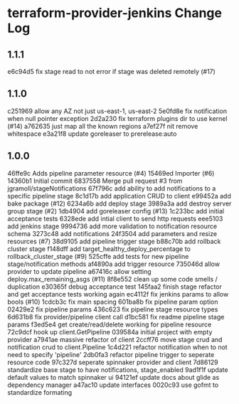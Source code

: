 # terraform-provider-jenkins Change Log

## 1.1.1

e6c94d5 fix stage read to not error if stage was deleted remotely (#17)

## 1.1.0

c251969 allow any AZ not just us-east-1, us-east-2
5e0fd8e fix notification when null pointer exception
2d2a230 fix terraform plugins dir to use kernel (#14)
a762635 just map all the known regions
a7ef27f nit remove whitespace
e3a21f8 update goreleaser to prerelease:auto

## 1.0.0

46ffe9c Adds pipeline parameter resource (#4)
15469ed Importer (#6)
14360b1 Initial commit
6837558 Merge pull request #3 from jgramoll/stageNotifications
67f796c add ability to add notifications to a specific pipeline stage
8c1d17b add application CRUD to client
e99452a add bake package (#12)
6234a6b add deploy stage
3989a3a add destroy server group stage (#2)
1db4904 add goreleaser config (#13)
1c233bc add initial acceptance tests
6328ede add intial client to send http requests
eee5103 add jenkins stage
9994736 add more validation to notification resource schema
3273c48 add notifications
24f3504 add parameters and resize resources (#7)
38d9105 add pipeline trigger stage
b88c70b add rollback cluster stage
f148dff add target_healthy_deploy_percentage to rollback_cluster_stage (#9)
525cffe add tests for new pipeline stage/notification methods
af4890a add trigger resource
735046d allow provider to update pipeline
a67416c allow setting deploy.max_remaining_asgs (#11)
8f8e552 clean up some code smells / duplication
e30365f debug acceptance test
145faa2 finish stage refactor and get acceptance tests working again
ec4112f fix jenkins params to allow bools (#10)
1cdcb3c fix main spacing
601ba8b fix pipeline param option
02429e2 fix pipeline params
436c623 fix pipeline stage resource types
6d631b8 fix provider/pipeline client call
d1bc581 fix readme pipeline stage params
f3ed5e4 get create/read/delete working for pipeline resource
72c9dcf hook up client.GetPipeline
039584a initial project with empty provider
a7941ae massive refactor of client
2ccff76 move stage crud and notification crud to client.Pipeline
1c4d221 refactor notification when to not need to specify 'pipeline'
2db0fa3 refactor pipeline trigger to seperate resource code
97c327d seperate spinnaker provider and client
7d86129 standardize base stage to have notifications, stage_enabled
9ad1f1f update default values to match spinnaker ui
94121ef update docs about glide as dependency manager
a47ac10 update interfaces
0020c93 use gofmt to standardize formating
